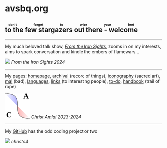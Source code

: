 <style>body { background: url(.pix/audrey.avif) no-repeat top left !important; }</style>

# avsbq.org 

## <ruby>to the few stargazers out there - welcome<rp>(</rp><rt>don't forget to wipe your feet</rt><rp>)</rp> </ruby>

<hr>

My much beloved talk show, [_From the Iron Sights_](http://talk.avsbq.org), zooms in on my interests, aims to spark conversation and kindle the embers of flamewars... 

<img src=".pix/ftis.avif" style="width: 80px; height: auto;"> *From the Iron Sights 2024*

<hr>

My pages: [homepage](http://avsbq.org), [archival](http://archive.avsbq.org) (record of things), [iconography](http://icons.avsbq.org) (sacred art), [mal](http://mal.avsbq.org) (bad), [languages](http://language.avsbq.org), [links](http://links.avsbq.org) (to interesting people), [to-do](http://to-do.avsbq.org), [handbook](http://handbook.avsbq.org) (trail of rope)

<img src=".pix/a.svg" style="width: 80px; height: auto;"> *Christ Amlai 2023-2024*

<hr>

My [GitHub](https://github.com/christc4) has the odd coding project or two

<img src=".pix/octo1.avif" style="width: 80px; height: auto;"> *christc4*
